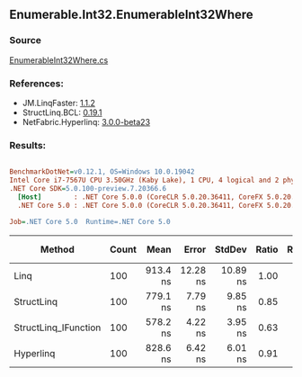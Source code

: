 ﻿## Enumerable.Int32.EnumerableInt32Where

### Source
[EnumerableInt32Where.cs](../LinqBenchmarks/Enumerable/Int32/EnumerableInt32Where.cs)

### References:
- JM.LinqFaster: [1.1.2](https://www.nuget.org/packages/JM.LinqFaster/1.1.2)
- StructLinq.BCL: [0.19.1](https://www.nuget.org/packages/StructLinq.BCL/0.19.1)
- NetFabric.Hyperlinq: [3.0.0-beta23](https://www.nuget.org/packages/NetFabric.Hyperlinq/3.0.0-beta23)

### Results:
``` ini

BenchmarkDotNet=v0.12.1, OS=Windows 10.0.19042
Intel Core i7-7567U CPU 3.50GHz (Kaby Lake), 1 CPU, 4 logical and 2 physical cores
.NET Core SDK=5.0.100-preview.7.20366.6
  [Host]        : .NET Core 5.0.0 (CoreCLR 5.0.20.36411, CoreFX 5.0.20.36411), X64 RyuJIT
  .NET Core 5.0 : .NET Core 5.0.0 (CoreCLR 5.0.20.36411, CoreFX 5.0.20.36411), X64 RyuJIT

Job=.NET Core 5.0  Runtime=.NET Core 5.0  

```
|               Method | Count |     Mean |    Error |   StdDev | Ratio | RatioSD |  Gen 0 | Gen 1 | Gen 2 | Allocated |
|--------------------- |------ |---------:|---------:|---------:|------:|--------:|-------:|------:|------:|----------:|
|                 Linq |   100 | 913.4 ns | 12.28 ns | 10.89 ns |  1.00 |    0.00 | 0.0458 |     - |     - |      96 B |
|           StructLinq |   100 | 779.1 ns |  7.79 ns |  9.85 ns |  0.85 |    0.02 | 0.0191 |     - |     - |      40 B |
| StructLinq_IFunction |   100 | 578.2 ns |  4.22 ns |  3.95 ns |  0.63 |    0.01 | 0.0191 |     - |     - |      40 B |
|            Hyperlinq |   100 | 828.6 ns |  6.42 ns |  6.01 ns |  0.91 |    0.01 | 0.0191 |     - |     - |      40 B |
